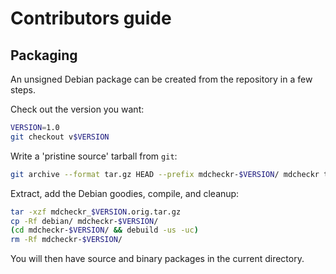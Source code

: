 # Contributors guide

## Packaging

An unsigned Debian package can be created from the repository in a few steps.

Check out the version you want:

```bash
VERSION=1.0
git checkout v$VERSION
```

Write a 'pristine source' tarball from `git`:

```bash
git archive --format tar.gz HEAD --prefix mdcheckr-$VERSION/ mdcheckr tests README.md LICENSE.md > mdcheckr_$VERSION.orig.tar.gz
```

Extract, add the Debian goodies, compile, and cleanup:

```bash
tar -xzf mdcheckr_$VERSION.orig.tar.gz
cp -Rf debian/ mdcheckr-$VERSION/
(cd mdcheckr-$VERSION/ && debuild -us -uc)
rm -Rf mdcheckr-$VERSION/
```

You will then have source and binary packages in the current directory.
